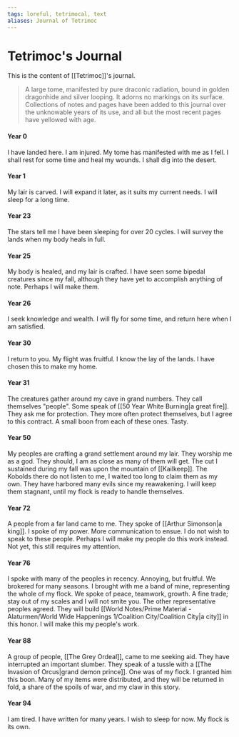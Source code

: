 ```yaml
---
tags: loreful, tetrimocal, text
aliases: Journal of Tetrimoc
---
```

# Tetrimoc's Journal

This is the content of [[Tetrimoc]]'s journal.

> A large tome, manifested by pure draconic radiation, bound in golden dragonhide and silver looping. It adorns no markings on its surface. Collections of notes and pages have been added to this journal over the unknowable years of its use, and all but the most recent pages have yellowed with age.

#### Year 0
I have landed here. I am injured. My tome has manifested with me as I fell. I shall rest for some time and heal my wounds. I shall dig into the desert.

#### Year 1
My lair is carved. I will expand it later, as it suits my current needs. I will sleep for a long time.

#### Year 23
The stars tell me I have been sleeping for over 20 cycles. I will survey the lands when my body heals in full.

#### Year 25
My body is healed, and my lair is crafted. I have seen some bipedal creatures since my fall, although they have yet to accomplish anything of note. Perhaps I will make them. 

#### Year 26
I seek knowledge and wealth. I will fly for some time, and return here when I am satisfied.

#### Year 30
I return to you. My flight was fruitful. I know the lay of the lands. I have chosen this to make my home.

#### Year 31
The creatures gather around my cave in grand numbers. They call themselves "people". Some speak of [[50 Year White Burning|a great fire]]. They ask me for protection. They more often protect themselves, but I agree to this contract. A small boon from each of these ones. Tasty.

#### Year 50
My peoples are crafting a grand settlement around my lair. They worship me as a god. They should, I am as close as many of them will get. The cut I sustained during my fall was upon the mountain of [[Kailkeep]]. The Kobolds there do not listen to me, I waited too long to claim them as my own. They have harbored many evils since my reawakening. I will keep them stagnant, until my flock is ready to handle themselves. 

#### Year 72
A people from a far land came to me. They spoke of [[Arthur Simonson|a king]]. I spoke of my power. More communication to ensue. I do not wish to speak to these people. Perhaps I will make my people do this work instead. Not yet, this still requires my attention.

#### Year 76
I spoke with many of the peoples in recency. Annoying, but fruitful. We brokered for many seasons. I brought with me a band of mine, representing the whole of my flock. We spoke of peace, teamwork, growth. A fine trade; stay out of my scales and I will not smite you. The other representative peoples agreed. They will build [[World Notes/Prime Material - Alaturmen/World Wide Happenings 1/Coalition City/Coalition City|a city]] in this honor. I will make this my people's work.

#### Year 88
A group of people, [[The Grey Ordeal]], came to me seeking aid. They have interrupted an important slumber. They speak of a tussle with a [[The Invasion of Orcus|grand demon prince]]. One was of my flock. I granted him this boon. Many of my items were distributed, and they will be returned in fold, a share of the spoils of war, and my claw in this story. 

#### Year 94
I am tired. I have written for many years. I wish to sleep for now. My flock is its own.